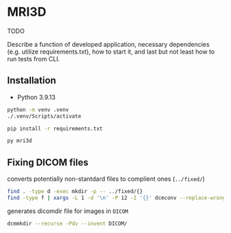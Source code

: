 # MRI3D

TODO

Describe a function of developed application, necessary dependencies (e.g. utilize requirements.txt), how to start it, and last but not least how to run tests from CLI.

## Installation

- Python 3.9.13 

```sh
python -m venv .venv
./.venv/Scripts/activate
```

```sh
pip install -r requirements.txt
```

```sh
py mri3d
```

## Fixing DICOM files

converts potentially non-stantdard files to complient ones (`../fixed/`)

```sh
find . -type d -exec mkdir -p -- ../fixed/{}
find -type f | xargs -L 1 -d '\n' -P 12 -I '{}' dcmconv --replace-wrong-delim --ignore-parse-errors "{}" "../fixed/{}"
```

generates dicomdir file for images in `DICOM`

```sh
dcmmkdir --recurse -Pdv --invent DICOM/
```
